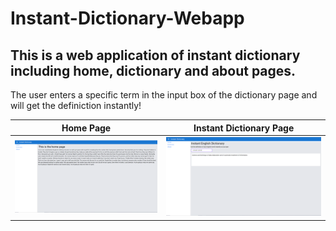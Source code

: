 # Instant-Dictionary-Webapp
## This is a web application of instant dictionary including home, dictionary and about pages.

The user enters a specific term in the input box of the dictionary page and will get the definiction instantly!


Home Page           |  Instant Dictionary Page 
:-------------------------:|:-------------------------:
![](https://github.com/singularity-cc/Instant-Dictionary-Webapp/blob/master/pictures/web1.png)  |  ![](https://github.com/singularity-cc/Instant-Dictionary-Webapp/blob/master/pictures/web2.png)






